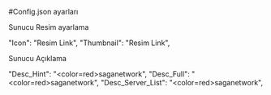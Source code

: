 #Config.json ayarları

Sunucu Resim ayarlama

"Icon": "Resim Link",
"Thumbnail": "Resim Link",

Sunucu Açıklama

 "Desc_Hint": "<color=red>saganetwork</color>",
 "Desc_Full": "<color=red>saganetwork</color>",
 "Desc_Server_List": "<color=red>saganetwork</color>", 
